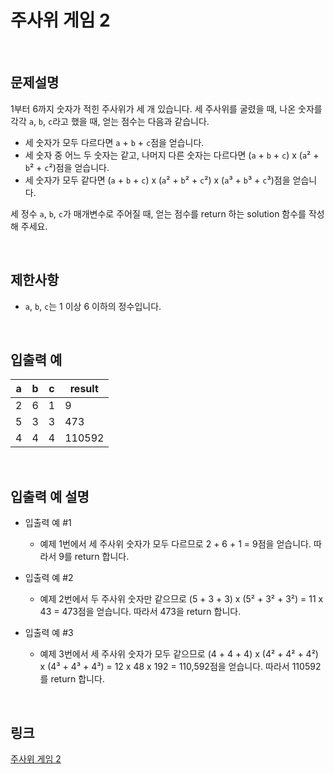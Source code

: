 # 주사위 게임 2

<br>

## 문제설명
1부터 6까지 숫자가 적힌 주사위가 세 개 있습니다. 세 주사위를 굴렸을 때, 나온 숫자를 각각 `a`, `b`, `c`라고 했을 때, 얻는 점수는 다음과 같습니다.

- 세 숫자가 모두 다르다면 `a` + `b` + `c`점을 얻습니다.
- 세 숫자 중 어느 두 숫자는 같고, 나머지 다른 숫자는 다르다면 (`a` + `b` + `c`) x (`a`² + `b`² + `c`²)점을 얻습니다.
- 세 숫자가 모두 같다면 (`a` + `b` + `c`) x (`a`² + `b`² + `c`²) x (`a`³ + `b`³ + `c`³)점을 얻습니다.

세 정수 `a`, `b`, `c`가 매개변수로 주어질 때, 얻는 점수를 return 하는 solution 함수를 작성해 주세요.

<br>

## 제한사항
- `a`, `b`, `c`는 1 이상 6 이하의 정수입니다.

<br>

## 입출력 예
| a | b | c | result |
|---|---|---|---|
| 2 | 6 | 1 | 9 |
| 5 | 3 | 3 | 473 |
| 4 | 4 | 4 | 110592 |

<br>

## 입출력 예 설명
- 입출력 예 #1
    - 예제 1번에서 세 주사위 숫자가 모두 다르므로 2 + 6 + 1 = 9점을 얻습니다. 따라서 9를 return 합니다.

- 입출력 예 #2
    - 예제 2번에서 두 주사위 숫자만 같으므로 (5 + 3 + 3) x (5² + 3² + 3²) = 11 x 43 = 473점을 얻습니다. 따라서 473을 return 합니다.

- 입출력 예 #3
    - 예제 3번에서 세 주사위 숫자가 모두 같으므로 (4 + 4 + 4) x (4² + 4² + 4²) x (4³ + 4³ + 4³) = 12 x 48 x 192 = 110,592점을 얻습니다. 따라서 110592를 return 합니다.

<br>

## 링크
[주사위 게임 2](https://school.programmers.co.kr/learn/courses/30/lessons/181930)
